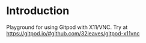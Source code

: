 # Introduction

Playground for using Gitpod with X11/VNC.
Try at https://gitpod.io/#github.com/32leaves/gitpod-x11vnc